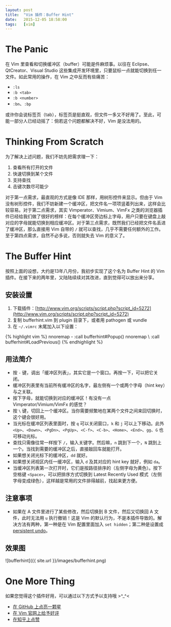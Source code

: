 ```yaml
---
layout: post
title:  "Vim 插件：Buffer Hint"
date:   2015-12-05 18:58:00
tags:   [vim]
---
```


# The Panic
在 Vim 里查看和切换缓冲区（buffer）可能是件麻烦事。以往在 Eclipse、QtCreator、Visual Studio 这些集成开发环境里，只要鼠标一点就能切换到任一文件。如此常用的操作，在 Vim 之中反而有些痛苦：

- `:ls`
- `:b <tab>`
- `:b <number>`
- `:bn`、`:bp`

或许你会说标签页（tab），标签页是挺直观，但文件一多又不好用了。至此，可能一部分人已经动摇了：倘若这个问题都解决不好，Vim 是没法用的。

# Thinking From Scratch
为了解决上述问题，我们不妨先把需求理一下：

1. 查看所有打开的文件
1. 快速切换到某个文件
1. 支持查找
1. 击键次数尽可能少

对于第一点需求，最直观的方式是像 IDE 那样，用树形控件来显示。但由于 Vim 没有树形控件，我们不妨新建一个缓冲区，把文件名一项项竖着列出来，这样会比较容易。对于第二点需求，其实 Vimperator、Vimium、VimFx 之类的浏览器插件已经给我们做了很好的榜样：在每个缓冲区旁边标上字母，用户只要在键盘上敲对应的字母就能切换到相应缓冲区。对于第三点需求，既然我们已经把文件名丢进了缓冲区，那么直接用 Vim 自带的 `/` 就可以查找，几乎不需要任何额外的工作。至于第四点需求，自然不必多说，否则就失去 Vim 的意义了。

# The Buffer Hint

按照上面的设想，大约是13年八月份，我初步实现了这个名为 Buffer Hint 的 Vim 插件。在接下来的两年里，又陆陆续续对其改进，直到觉得可以放出来分享。

## 安装设置

1. 下载插件：[http://www.vim.org/scripts/script.php?script_id=5272](http://www.vim.org/scripts/script.php?script_id=5272)
1. 复制 bufferhint.vim 到 plugin 目录下，或者用 pathogen 或 vundle
1. 在 `~/.vimrc` 末尾加入以下设置：

{% highlight vim %}
nnoremap - :call bufferhint#Popup()<CR>
nnoremap \ :call bufferhint#LoadPrevious()<CR>
{% endhighlight %}

## 用法简介
- 按 `-` 键，调出「缓冲区列表」，其实它是一个窗口。再按一下，可以把它关闭。
- 缓冲区列表里有当前所有缓冲区的名字，最左侧有一个或两个字母（hint key）与之关联。
- 按下字母，就能切换到对应的缓冲区！有没有一点 Vimperator/Vimium/VimFx 的感觉？
- 按 `\` 键，切回上一个缓冲区。当你需要频繁地在某两个文件之间来回切换时，这个键会很好用。
- 当光标在缓冲区列表里面时，按 `q` 可以关闭窗口，`k` 和 `j` 可以上下移动。此外 `<Up>`、`<Down>`、`<PgDn>`、`<PgUp>`、`<C-f>`、`<C-b>`、`<Home>`、`<End>`、`gg`、`G` 也可移动光标。
- 查找只需像往常一样按下 `/`，输入关键字。然后嘛，`n` 跳到下一个，`N` 跳到上一个。当找到需要的缓冲区之后，直接敲回车就能打开。
- 如果想关闭光标下的缓冲区，`dd` 就好。
- 如果想关闭视区内任一缓冲区，输入 `d` 及其对应的 hint key 就好，例如 `da`。
- 当缓冲区列表第一次打开时，它们是按路径排序的（左侧字母为黄色）。按下空格键 `<Space>`，可以把排序方式切换到 Latest Recently Used 模式（左侧字母变成绿色），这样越是常用的文件排得越前，找起来更方便。

## 注意事项
- 如果在 A 文件里进行了某些修改，然后切换到 B 文件，然后又切换回 A 文件，此时无法用 `u` 执行撤销！这是 Vim 的默认行为，不是本插件导致的。解决方法有两种，第一种是在 Vim 配置里面加入 `set hidden`；第二种是设置成 [persistent undo](http://stackoverflow.com/questions/5700389/using-vims-persistent-undo)。

## 效果图
![bufferhint]({{ site.url }}/images/bufferhint.png)

# One More Thing
如果您觉得这个插件好用，可以通过以下方式予以支持哦 >^_^<

- [在 GitHub 上点亮一颗星](https://github.com/bsdelf/bufferhint)
- [在 Vim 官网上给予好评](http://www.vim.org/scripts/script.php?script_id=5272)
- [在知乎上点赞](http://www.zhihu.com/question/19634223/answer/75807105)

